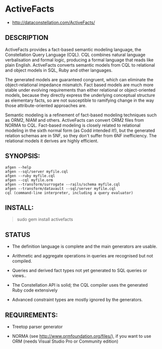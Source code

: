 # ActiveFacts

* http://dataconstellation.com/ActiveFacts/

## DESCRIPTION

ActiveFacts provides a fact-based semantic modeling language, the
Constellation Query Language (CQL).  CQL combines natural language
verbalisation and formal logic, producing a formal language that
reads like plain English. ActiveFacts converts semantic models from
CQL to relational and object models in SQL, Ruby and other languages.

The generated models are guaranteed congruent, which can eliminate the
object-relational impedance mismatch.  Fact based models are much more
stable under evolving requirements than either relational or
object-oriented models, because they directly express the underlying
conceptual structure as elementary facts, so are not susceptible to
ramifying change in the way those attribute-oriented approaches are.

Semantic modeling is a refinement of fact-based modeling techniques
such as ORM2, NIAM and others. ActiveFacts can convert ORM2 files from
NORMA to CQL. Fact-based modeling is closely related to relational
modeling in the sixth normal form (as Codd intended it!), but the
generated relation schemas are in 5NF, so they don't suffer from 6NF
inefficiency.  The relational models it derives are highly efficient.

## SYNOPSIS:

```
afgen --help
afgen --sql/server myfile.cql
afgen --ruby myfile.cql
afgen --cql myfile.orm
afgen --transform/surrogate --rails/schema myfile.cql
afgen --transform/datavault --sql/server myfile.cql
cql (command-line interpreter, including a query evaluator)
```

## INSTALL:

> sudo gem install activefacts

## STATUS

  * The definition language is complete and the main generators are usable.

  * Arithmetic and aggregate operations in queries are recognised but not compiled.

  * Queries and derived fact types not yet generated to SQL queries or views..

  * The Constellation API is solid; the CQL compiler uses the generated Ruby code extensively

  * Advanced constraint types are mostly ignored by the generators.

## REQUIREMENTS:

 * Treetop parser generator

 * NORMA (see <http://www.ormfoundation.org/files/>), if you want to
   use ORM (needs Visual Studio Pro or Community  edition)
